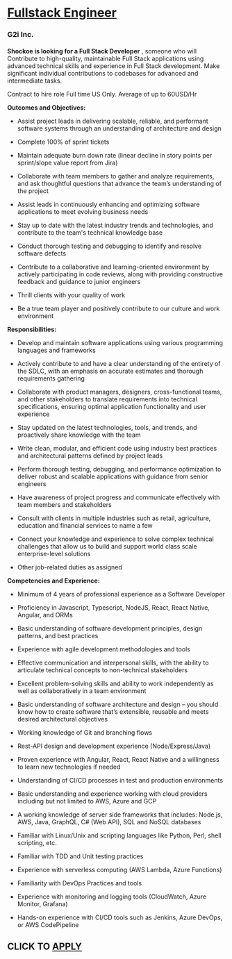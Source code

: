 # [Fullstack Engineer ](https://www.remotewlb.com/apply/fullstack-engineer-139258)  
### G2i Inc.  
####  

**Shockoe is looking for a Full Stack Developer** , someone who will Contribute to high-quality, maintainable Full Stack applications using advanced technical skills and experience in Full Stack development. Make significant individual contributions to codebases for advanced and intermediate tasks.

Contract to hire role Full time US Only. Average of up to 60USD/Hr

 **Outcomes and Objectives:**

  * Assist project leads in delivering scalable, reliable, and performant software systems through an understanding of architecture and design

  * Complete 100% of sprint tickets

  * Maintain adequate burn down rate (linear decline in story points per sprint/slope value report from Jira)

  * Collaborate with team members to gather and analyze requirements, and ask thoughtful questions that advance the team’s understanding of the project

  * Assist leads in continuously enhancing and optimizing software applications to meet evolving business needs

  * Stay up to date with the latest industry trends and technologies, and contribute to the team's technical knowledge base

  * Conduct thorough testing and debugging to identify and resolve software defects

  * Contribute to a collaborative and learning-oriented environment by actively participating in code reviews, along with providing constructive feedback and guidance to junior engineers

  * Thrill clients with your quality of work

  * Be a true team player and positively contribute to our culture and work environment

 **Responsibilities:**

  * Develop and maintain software applications using various programming languages and frameworks

  * Actively contribute to and have a clear understanding of the entirety of the SDLC, with an emphasis on accurate estimates and thorough requirements gathering

  * Collaborate with product managers, designers, cross-functional teams, and other stakeholders to translate requirements into technical specifications, ensuring optimal application functionality and user experience

  * Stay updated on the latest technologies, tools, and trends, and proactively share knowledge with the team

  * Write clean, modular, and efficient code using industry best practices and architectural patterns defined by project leads

  * Perform thorough testing, debugging, and performance optimization to deliver robust and scalable applications with guidance from senior engineers

  * Have awareness of project progress and communicate effectively with team members and stakeholders

  * Consult with clients in multiple industries such as retail, agriculture, education and financial services to name a few

  * Connect your knowledge and experience to solve complex technical challenges that allow us to build and support world class scale enterprise-level solutions

  * Other job-related duties as assigned

 **Competencies and Experience:**

  * Minimum of 4 years of professional experience as a Software Developer

  * Proficiency in Javascript, Typescript, NodeJS, React, React Native, Angular, and ORMs

  * Basic understanding of software development principles, design patterns, and best practices

  * Experience with agile development methodologies and tools

  * Effective communication and interpersonal skills, with the ability to articulate technical concepts to non-technical stakeholders

  * Excellent problem-solving skills and ability to work independently as well as collaboratively in a team environment

  * Basic understanding of software architecture and design – you should know how to create software that’s extensible, reusable and meets desired architectural objectives

  * Working knowledge of Git and branching flows

  * Rest-API design and development experience (Node/Express/Java)

  * Proven experience with Angular, React, React Native and a willingness to learn new technologies if needed

  * Understanding of CI/CD processes in test and production environments

  * Basic understanding and experience working with cloud providers including but not limited to AWS, Azure and GCP

  * A working knowledge of server side frameworks that includes: Node.js, AWS, Java, GraphQL, C# (Web API), SQL and NoSQL databases

  * Familiar with Linux/Unix and scripting languages like Python, Perl, shell scripting, etc.

  * Familiar with TDD and Unit testing practices

  * Experience with serverless computing (AWS Lambda, Azure Functions)

  * Familiarity with DevOps Practices and tools

  * Experience with monitoring and logging tools (CloudWatch, Azure Monitor, Grafana)

  * Hands-on experience with CI/CD tools such as Jenkins, Azure DevOps, or AWS CodePipeline

  
## CLICK TO [APPLY](https://www.remotewlb.com/apply/fullstack-engineer-139258)

